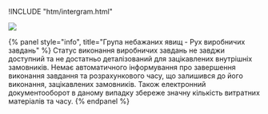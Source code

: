 !INCLUDE "htm/intergram.html"

![](https://chart.googleapis.com/chart?chs=180x180&amp;cht=qr&amp;chl=https://pp.vokov.tk/Ruh-virobnichih-zavdan.html)


{% panel style="info", title="Група небажаних явищ - Рух виробничих завдань" %}
Статус виконання виробничих завдань не завджи доступний та не достатньо деталізований для зацікавлених внутрішніх замовників. Немає автоматичного інформування про завершення виконання завдання та розрахункового часу, що залишився до його виконання, зацікавлених замовників. Також електронний документооборот в даному випадку збереже значну кількість витратних матеріалів та часу.
{% endpanel %}
